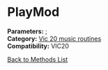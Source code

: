 # PlayMod

**Parameters:** ;  
**Category:** [Vic 20 music routines](../categories/vic_20_music_routines.md)  
**Compatibility:** VIC20  


[Back to Methods List](../../SUMMARY.md)
